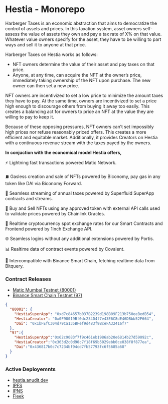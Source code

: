 # Hestia - Monorepo

Harberger Taxes is an economic abstraction that aims to democratize the control of assets and prices. In this taxation system, asset owners self-assess the value of assets they own and pay a tax rate of X% on that value. Whatever value owners specify for the asset, they have to be willing to part ways and sell it to anyone at that price.

Harberger Taxes on Hestia works as follows:

- NFT owners determine the value of their asset and pay taxes on that price.
- Anyone, at any time, can acquire the NFT at the owner’s price, immediately taking ownership of the NFT upon purchase. The new owner can then set a new price.

NFT owners are incentivized to set a low price to minimize the amount taxes they have to pay. At the same time, owners are incentivized to set a price high enough to discourage others from buying it away too easily. This creates a balancing act for owners to price an NFT at the value they are willing to pay to keep it.

Because of these opposing pressures, NFT owners can’t set impossibly high prices nor refuse reasonably priced offers. This creates a more efficient and equitable market. Additionally, it provides Creators on Hestia with a continuous revenue stream with the taxes payed by the owners.

**In conjuction with the economical model Hestia offers,**

⚡ Lightning fast transactions powered Matic Network.

⛽ Gasless creation and sale of NFTs powered by Biconomy, pay gas in any token like DAI via Biconomy Forward.

🌊 Seamless streaming of annual taxes powered by Superfluid SuperApp contracts and streams.

🔗 Buy and Sell NFTs using any approved token with external API calls used to validate prices powered by Chainlink Oracles.

💱 Realtime cryptocurrency spot exchange rates for our Smart Contracts and Frontend powered by 1Inch Exchange API.

🌐 Seamless logins without any additional extensions powered by Portis.

📊 Realtime data of contract events powered by Covalent.

🔀 Intercompatible with Binance Smart Chain, fetching realtime data from Bitquery.

### Contract Releases

 - [Matic Mumbai Testnet (80001)](https://explorer-mumbai.maticvigil.com)
 - [Binance Smart Chain Testnet (97)](https://testnet.bscscan.com)
```json
{
  "80001": {
    "HestiaSuperApp": "0xd7c84657b037B2239d198B09F213b750eeBedB54",
    "HestiaCreator": "0x0F90019Bf0dc234D4f7e43E6C8dE46DBbb52F664",
    "Dai": "0x1bFEfC304d79Ca135BFef9d483f9BceFA32416f7"
  },
  "97":{
    "HestiaSuperApp":"0x62c9083f7f9c461eb1986ab20e6814b27d59092c",
    "HestiaCreator":"0x363d2c0d90c7f18f69b5029ebb0ce038f8f877ea",
    "Dai":"0x436817b0c7c7234bf94cd7fb57793fc6f5685a68"
  }
}
```

### Active Deployemnts
- [hestia.anudit.dev](https://hestia.anudit.dev)
- [IPFS](https://hub.textile.io/ipfs/bafybeibtrp3c2ijk2kqsj4dmqvcu6dauqanzrdjwfmqulmaxea4t5kahem/index.html)
- [IPNS](https://hub.textile.io/ipns/bafzbeibcmranvzip5uevcew756nrre77nllfzfollzuwfhgjryewxrmjdu/index.html)
- [Fleek](https://hestia.on.fleek.co)
